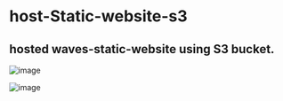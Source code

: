 # host-Static-website-s3

## hosted waves-static-website using S3 bucket.
![image](https://github.com/RitikPyCode/host-Static-website-s3/assets/69500530/20f785bf-eaed-47de-9c47-fd5b69c0c59c)


![image](https://github.com/RitikPyCode/host-Static-website-s3/assets/69500530/120e2b94-9953-4eeb-b558-b4e94a2a2526)

